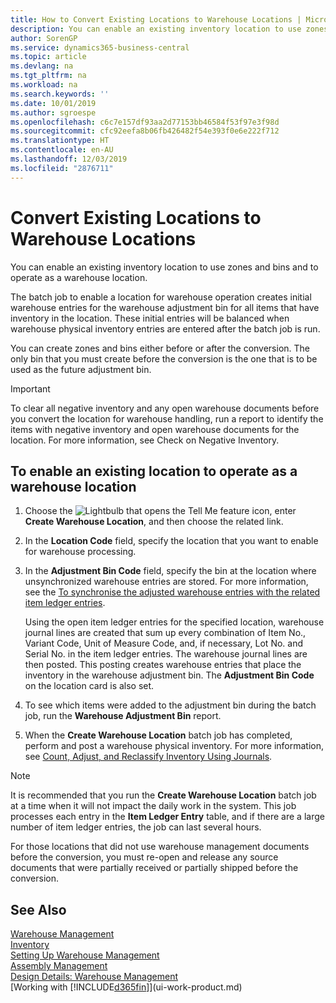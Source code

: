 ```yaml
---
title: How to Convert Existing Locations to Warehouse Locations | Microsoft Docs
description: You can enable an existing inventory location to use zones and bins and to operate as a warehouse location.
author: SorenGP
ms.service: dynamics365-business-central
ms.topic: article
ms.devlang: na
ms.tgt_pltfrm: na
ms.workload: na
ms.search.keywords: ''
ms.date: 10/01/2019
ms.author: sgroespe
ms.openlocfilehash: c6c7e157df93aa2d77153bb46584f53f97e3f98d
ms.sourcegitcommit: cfc92eefa8b06fb426482f54e393f0e6e222f712
ms.translationtype: HT
ms.contentlocale: en-AU
ms.lasthandoff: 12/03/2019
ms.locfileid: "2876711"
---
```

# <a name="convert-existing-locations-to-warehouse-locations"></a>Convert Existing Locations to Warehouse Locations
You can enable an existing inventory location to use zones and bins and to operate as a warehouse location.  

The batch job to enable a location for warehouse operation creates initial warehouse entries for the warehouse adjustment bin for all items that have inventory in the location. These initial entries will be balanced when warehouse physical inventory entries are entered after the batch job is run.  

You can create zones and bins either before or after the conversion. The only bin that you must create before the conversion is the one that is to be used as the future adjustment bin.  

> [!IMPORTANT]  
>  To clear all negative inventory and any open warehouse documents before you convert the location for warehouse handling, run a report to identify the items with negative inventory and open warehouse documents for the location. For more information, see Check on Negative Inventory.  

## <a name="to-enable-an-existing-location-to-operate-as-a-warehouse-location"></a>To enable an existing location to operate as a warehouse location  
1.  Choose the ![Lightbulb that opens the Tell Me feature](media/ui-search/search_small.png "Tell me what you want to do") icon, enter **Create Warehouse Location**, and then choose the related link.  
2.  In the **Location Code** field, specify the location that you want to enable for warehouse processing.  
3.  In the **Adjustment Bin Code** field, specify the bin at the location where unsynchronized warehouse entries are stored. For more information, see the [To synchronise the adjusted warehouse entries with the related item ledger entries](inventory-how-count-adjust-reclassify.md#to-synchronize-the-adjusted-warehouse-entries-with-the-related-item-ledger-entries).  

    Using the open item ledger entries for the specified location, warehouse journal lines are created that sum up every combination of Item No., Variant Code, Unit of Measure Code, and, if necessary, Lot No. and Serial No. in the item ledger entries. The warehouse journal lines are then posted. This posting creates warehouse entries that place the inventory in the warehouse adjustment bin. The **Adjustment Bin Code** on the location card is also set.  

4.  To see which items were added to the adjustment bin during the batch job, run the **Warehouse Adjustment Bin** report.  
5.  When the **Create Warehouse Location** batch job has completed, perform and post a warehouse physical inventory. For more information, see [Count, Adjust, and Reclassify Inventory Using Journals](inventory-how-count-adjust-reclassify.md).  

> [!NOTE]  
>  It is recommended that you run the **Create Warehouse Location** batch job at a time when it will not impact the daily work in the system. This job processes each entry in the **Item Ledger Entry** table, and if there are a large number of item ledger entries, the job can last several hours.  

 For those locations that did not use warehouse management documents before the conversion, you must re-open and release any source documents that were partially received or partially shipped before the conversion.  

## <a name="see-also"></a>See Also  
[Warehouse Management](warehouse-manage-warehouse.md)  
[Inventory](inventory-manage-inventory.md)  
[Setting Up Warehouse Management](warehouse-setup-warehouse.md)     
[Assembly Management](assembly-assemble-items.md)    
[Design Details: Warehouse Management](design-details-warehouse-management.md)  
[Working with [!INCLUDE[d365fin](includes/d365fin_md.md)]](ui-work-product.md)
